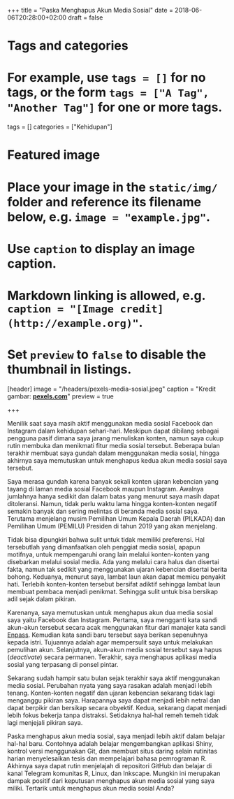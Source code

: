 +++
title = "Paska Menghapus Akun Media Sosial"
date = 2018-06-06T20:28:00+02:00
draft = false

# Tags and categories
# For example, use `tags = []` for no tags, or the form `tags = ["A Tag", "Another Tag"]` for one or more tags.
tags = []
categories = ["Kehidupan"]

# Featured image
# Place your image in the `static/img/` folder and reference its filename below, e.g. `image = "example.jpg"`.
# Use `caption` to display an image caption.
#   Markdown linking is allowed, e.g. `caption = "[Image credit](http://example.org)"`.
# Set `preview` to `false` to disable the thumbnail in listings.
[header]
image = "/headers/pexels-media-sosial.jpeg"
caption = "Kredit gambar: [**pexels.com**](https://www.pexels.com/photo/apps-business-cellphone-cellular-telephone-533446/)"
preview = true

+++

Menilik saat saya masih aktif menggunakan media sosial Facebook dan Instagram dalam kehidupan sehari-hari. Meskipun dapat dibilang sebagai pengguna pasif dimana saya jarang menuliskan konten, namun saya cukup rutin membuka dan menikmati fitur media sosial tersebut. Beberapa bulan terakhir membuat saya gundah dalam menggunakan media sosial, hingga akhirnya saya memutuskan untuk menghapus kedua akun media sosial saya tersebut.

Saya merasa gundah karena banyak sekali konten ujaran kebencian yang tayang di laman media sosial Facebook maupun Instagram. Awalnya jumlahnya hanya sedikit dan dalam batas yang menurut saya masih dapat ditoleransi. Namun, tidak perlu waktu lama hingga konten-konten negatif semakin banyak dan sering melintas di beranda media sosial saya. Terutama menjelang musim Pemilihan Umum Kepala Daerah (PILKADA) dan Pemilihan Umum (PEMILU) Presiden di tahun 2019 yang akan menjelang.

Tidak bisa dipungkiri bahwa sulit untuk tidak memiliki preferensi. Hal tersebutlah yang dimanfaatkan oleh penggiat media sosial, apapun motifnya, untuk mempengaruhi orang lain melalui konten-konten yang disebarkan melalui sosial media. Ada yang melalui cara halus dan disertai fakta, namun tak sedikit yang menggunakan ujaran kebencian disertai berita bohong. Keduanya, menurut saya, lambat laun akan dapat memicu penyakit hati. Terlebih konten-konten tersebut bersifat adiktif sehingga lambat laun membuat pembaca menjadi penikmat. Sehingga sulit untuk bisa bersikap adil sejak dalam pikiran.

Karenanya, saya memutuskan untuk menghapus akun dua media sosial saya yaitu Facebook dan Instagram. Pertama, saya mengganti kata sandi akun-akun tersebut secara acak menggunakan fitur dari manajer kata sandi [Enpass](https://enpass.io). Kemudian kata sandi baru tersebut saya berikan sepenuhnya kepada istri. Tujuannya adalah agar mempersulit saya untuk melakukan pemulihan akun. Selanjutnya, akun-akun media sosial tersebut saya hapus (*deactivate*) secara permanen. Terakhir, saya menghapus aplikasi media sosial yang terpasang di ponsel pintar.

Sekarang sudah hampir satu bulan sejak terakhir saya aktif menggunakan media sosial. Perubahan nyata yang saya rasakan adalah menjadi lebih tenang. Konten-konten negatif dan ujaran kebencian sekarang tidak lagi menganggu pikiran saya. Harapannya saya dapat menjadi lebih netral dan dapat berpikir dan bersikap secara obyektif. Kedua, sekarang dapat menjadi lebih fokus bekerja tanpa distraksi. Setidaknya hal-hal remeh temeh tidak lagi menjejali pikiran saya.

Paska menghapus akun media sosial, saya menjadi lebih aktif dalam belajar hal-hal baru. Contohnya adalah belajar mengembangkan aplikasi Shiny, kontrol versi menggunakan Git, dan membuat situs daring selain rutinitas harian menyelesaikan tesis dan mempelajari bahasa pemrograman R. Akhirnya saya dapat rutin menjelajah di repositori GitHub dan belajar di kanal Telegram komunitas R, Linux, dan Inkscape. Mungkin ini merupakan dampak positif dari keputusan menghapus akun media sosial yang saya miliki. Tertarik untuk menghapus akun media sosial Anda?
